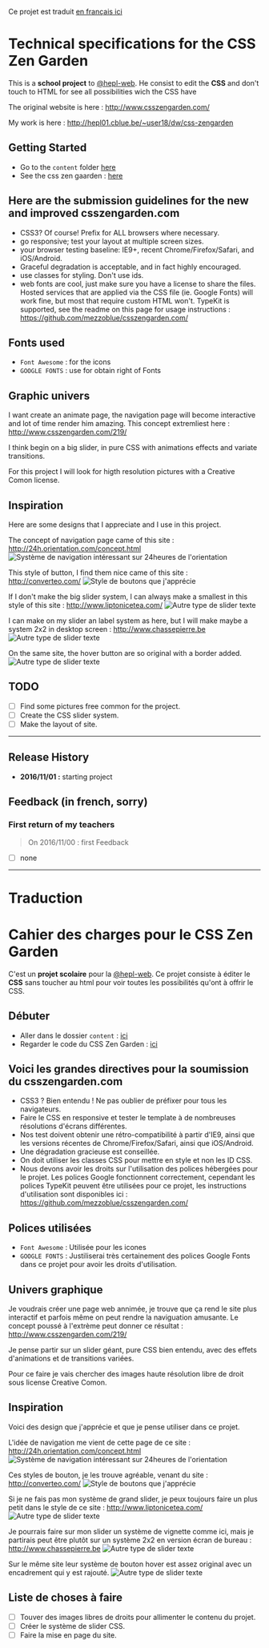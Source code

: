 Ce projet est traduit [en français ici](#cahier-des-charges-pour-le-css-zen-garden)

# Technical specifications for the CSS Zen Garden

This is a __school project__ to [@hepl-web](https://github.com/hepl-web). He consist to edit the __CSS__ and don't touch to HTML for see all possibilities wich the CSS have


The original website is here : http://www.csszengarden.com/

My work is here : http://hepl01.cblue.be/~user18/dw/css-zengarden

## Getting Started

* Go to the `content` folder [here](./content)
* See the css zen gaarden : [here](./content/assets/style.css)

## Here are the submission guidelines for the new and improved csszengarden.com

- CSS3? Of course! Prefix for ALL browsers where necessary.
- go responsive; test your layout at multiple screen sizes.
- your browser testing baseline: IE9+, recent Chrome/Firefox/Safari, and iOS/Android.
- Graceful degradation is acceptable, and in fact highly encouraged.
- use classes for styling. Don't use ids.
- web fonts are cool, just make sure you have a license to share the files. Hosted services that are applied via the CSS file (ie. Google Fonts) will work fine, but most that require custom HTML won't. TypeKit is supported, see the readme on this page for usage instructions : https://github.com/mezzoblue/csszengarden.com/

## Fonts used
- `Font Awesome` : for the icons
- `GOOGLE FONTS` : use for obtain right of Fonts

## Graphic univers

I want create an animate page, the navigation page will become interactive and lot of time render him amazing. This concept extremliest here : http://www.csszengarden.com/219/

I think begin on a big slider, in pure CSS with animations effects and variate transitions.

For this project I will look for higth resolution pictures with a Creative Comon license.

## Inspiration

Here are some designs that I appreciate and I use in this project.

The concept of navigation page came of this site : http://24h.orientation.com/concept.html
![Système de navigation intéressant sur 24heures de l'orientation](./Inspiration/24h.orientation.com-concept.html.png)

This style of button, I find them nice came of this site : http://converteo.com/
![Style de boutons que j'apprécie](./Inspiration/converteo.com.png)

If I don't make the big slider system, I can always make a smallest in this style of this site : http://www.liptonicetea.com/
![Autre type de slider texte](./Inspiration/liptonicetea.com.png)

I can make on my slider an label system as here, but I will make maybe a system 2x2 in desktop screen : http://www.chassepierre.be
![Autre type de slider texte](./Inspiration/chassepierre.be-label.png)

On the same site, the hover button are so original with a border added.
![Autre type de slider texte](./Inspiration/chassepierre.be-hover.png)

## TODO
- [ ] Find some pictures free common for the project.
- [ ] Create the CSS slider system.
- [ ] Make the layout of site.

------------------------------------

## Release History
* **2016/11/01 :** starting project

## Feedback (in french, sorry)
### First return of my teachers
>  On 2016/11/00 : first Feedback

- [ ] none

------------------------------------

__Traduction__
==============

# Cahier des charges pour le CSS Zen Garden

C'est un __projet scolaire__ pour la [@hepl-web](https://github.com/hepl-web). Ce projet consiste à éditer le __CSS__ sans toucher au html pour voir toutes les possibilités qu'ont à offrir le CSS.

## Débuter

* Aller dans le dossier `content` : [ici](./content)
* Regarder le code du CSS Zen Garden : [ici](./content/assets/style.css)

## Voici les grandes directives pour la soumission du csszengarden.com
- CSS3 ? Bien entendu ! Ne pas oublier de préfixer pour tous les navigateurs.
- Faire le CSS en responsive et tester le template à de nombreuses résolutions d'écrans différentes.
- Nos test doivent obtenir une rétro-compatibilité à partir d'IE9, ainsi que les versions récentes de Chrome/Firefox/Safari, ainsi que iOS/Android.
- Une dégradation gracieuse est conseillée.
- On doit utiliser les classes CSS pour mettre en style et non les ID CSS.
- Nous devons avoir les droits sur l'utilisation des polices hébergées pour le projet. Les polices Google fonctionnent correctement, cependant les polices TypeKit peuvent être utilisées pour ce projet, les instructions d'utilisation sont disponibles ici : https://github.com/mezzoblue/csszengarden.com/


## Polices utilisées
- `Font Awesome` : Utilisée pour les icones
- `GOOGLE FONTS` : Justiliserai très certainement des polices Google Fonts dans ce projet pour avoir les droits d'utilisation.

## Univers graphique

Je voudrais créer une page web annimée, je trouve que ça rend le site plus interactif et parfois même on peut rendre la naviguation amusante. Le concept poussé à l'extrème peut donner ce résultat : http://www.csszengarden.com/219/

Je pense partir sur un slider géant, pure CSS bien entendu, avec des effets d'animations et de transitions variées.

Pour ce faire je vais chercher des images haute résolution libre de droit sous license Creative Comon.

## Inspiration

Voici des design que j'apprécie et que je pense utiliser dans ce projet.

L'idée de navigation me vient de cette page de ce site : http://24h.orientation.com/concept.html
![Système de navigation intéressant sur 24heures de l'orientation](./Inspiration/24h.orientation.com-concept.html.png)

Ces styles de bouton, je les trouve agréable, venant du site : http://converteo.com/
![Style de boutons que j'apprécie](./Inspiration/converteo.com.png)

Si je ne fais pas mon système de grand slider, je peux toujours faire un plus petit dans le style de ce site : http://www.liptonicetea.com/
![Autre type de slider texte](./Inspiration/liptonicetea.com.png)

Je pourrais faire sur mon slider un système de vignette comme ici, mais je partirais peut être plutôt sur un système 2x2 en version écran de bureau : http://www.chassepierre.be
![Autre type de slider texte](./Inspiration/chassepierre.be-label.png)

Sur le même site leur système de bouton hover est assez original avec un encadrement qui y est rajouté.
![Autre type de slider texte](./Inspiration/chassepierre.be-hover.png)


## Liste de choses à faire
- [ ] Touver des images libres de droits pour allimenter le contenu du projet.
- [ ] Créer le système de slider CSS.
- [ ] Faire la mise en page du site.
